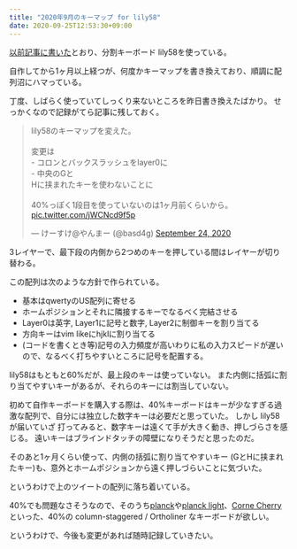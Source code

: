 ```yaml
---
title: "2020年9月のキーマップ for lily58"
date: 2020-09-25T12:53:30+09:00
---
```


[以前記事に書いた](/posts/lily58-pro-ble/)とおり、分割キーボード lily58を使っている。

自作してから1ヶ月以上経つが、何度かキーマップを書き換えており、順調に配列沼にハマっている。

丁度、しばらく使っていてしっくり来ないところを昨日書き換えたばかり。
せっかくなので記録がてら記事に残しておく。

<blockquote class="twitter-tweet"><p lang="ja" dir="ltr">lily58のキーマップを変えた。<br><br>変更は<br>- コロンとバックスラッシュをlayer0に<br>- 中央のGと<br>Hに挟まれたキーを使わないことに<br><br>40%っぽく1段目を使っていないのは1ヶ月前くらいから。 <a href="https://t.co/jWCNcd9f5p">pic.twitter.com/jWCNcd9f5p</a></p>&mdash; けーすけ@やんまー (@basd4g) <a href="https://twitter.com/basd4g/status/1309153335530848256?ref_src=twsrc%5Etfw">September 24, 2020</a></blockquote> <script async src="https://platform.twitter.com/widgets.js" charset="utf-8"></script>

3レイヤーで、最下段の内側から2つめのキーを押している間はレイヤーが切り替わる。

この配列は次のような方針で作られている。

- 基本はqwertyのUS配列に寄せる
- ホームポジションとそれに隣接するキーでなるべく完結させる
- Layer0は英字, Layer1に記号と数字, Layer2に制御キーを割り当てる
- 方向キーはvim likeにhjklに割り当てる
- (コードを書くとき等)記号の入力頻度が高いわりに私の入力スピードが遅いので、なるべく打ちやすいところに記号を配置する。

lily58はもともと60%だが、最上段のキーは使っていない。
また内側に括弧に割り当てやすいキーがあるが、それらのキーには割当していない。

初めて自作キーボードを購入する際は、40%キーボードはキーが少なすぎる過激な配列で、自分には独立した数字キーは必要だと思っていた。
しかし lily58 が届いていざ 打ってみると、数字キーは遠くて手が大きく動き、押しづらさを感じる。
遠いキーはブラインドタッチの障壁になりそうだと思ったのだ。

そのあと1ヶ月くらい使って、内側の括弧に割り当てやすいキー (GとHに挟まれたキー)も、意外とホームポジションから遠く押しづらいことに気づいた。

というわけで上のツイートの配列に落ち着いている。

40%でも問題なさそうなので、そのうち[planck](https://olkb.com/collections/planck)や[planck light](https://drop.com/buy/massdrop-x-olkb-planck-light-mechanical-keyboard)、[Corne Cherry](https://yushakobo.jp/shop/corne-cherry/)といった、40%の column-staggered / Ortholiner なキーボードが欲しい。

というわけで、今後も変更があれば随時記録していきたい。
